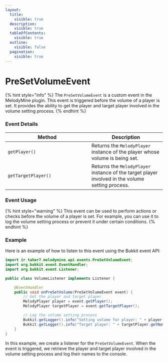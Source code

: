 ```yaml
---
layout:
  title:
    visible: true
  description:
    visible: true
  tableOfContents:
    visible: true
  outline:
    visible: false
  pagination:
    visible: true
---
```


# PreSetVolumeEvent

{% hint style="info" %}
The `PreSetVolumeEvent` is a custom event in the MelodyMine plugin. This event is triggered before the volume of a player is set. It provides the ability to get the player and target player involved in the volume setting process.
{% endhint %}

### Event Details

<table><thead><tr><th width="252">Method</th><th>Description</th></tr></thead><tbody><tr><td><code>getPlayer()</code></td><td>Returns the <code>MelodyPlayer</code> instance of the player whose volume is being set.</td></tr><tr><td><code>getTargetPlayer()</code></td><td>Returns the <code>MelodyPlayer</code> instance of the target player involved in the volume setting process.</td></tr></tbody></table>

### Event Usage

{% hint style="warning" %}
This event can be used to perform actions or checks before the volume of a player is set. For example, you can use it to log the volume setting process or prevent it under certain conditions.
{% endhint %}

### Example

Here is an example of how to listen to this event using the Bukkit event API:

```java
import ir.taher7.melodymine.api.events.PreSetVolumeEvent;
import org.bukkit.event.EventHandler;
import org.bukkit.event.Listener;

public class VolumeListener implements Listener {

    @EventHandler
    public void onPreSetVolume(PreSetVolumeEvent event) {
        // Get the player and target player
        MelodyPlayer player = event.getPlayer();
        MelodyPlayer targetPlayer = event.getTargetPlayer();

        // Log the volume setting process
        Bukkit.getLogger().info("Setting volume for player: " + player.getName());
        Bukkit.getLogger().info("Target player: " + targetPlayer.getName());
    }
}
```

In this example, we create a listener for the `PreSetVolumeEvent`. When the event is triggered, we retrieve the player and target player involved in the volume setting process and log their names to the console.
